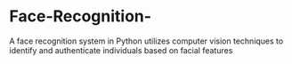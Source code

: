 # Face-Recognition-
A face recognition system in Python utilizes computer vision techniques to identify and authenticate individuals based on facial features
